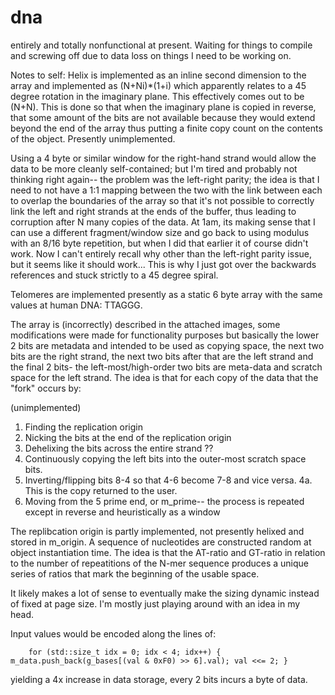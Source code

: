 # dna
entirely and totally nonfunctional at present. Waiting for things to compile and screwing off due to data loss on things I need to be working on.

Notes to self:
Helix is implemented as an inline second dimension to the array and implemented as (N+Ni)*(1+i) which apparently relates to a 45 degree rotation in the imaginary plane. This effectively comes out to be (N+N). This is done so that when the imaginary plane is copied in reverse, that some amount of the bits are not available because they would extend beyond the end of the array thus putting a finite copy count on the contents of the object. Presently unimplemented.

Using a 4 byte or similar window for the right-hand strand would allow the data to be more cleanly self-contained; but I'm tired and probably not thinking right again-- the problem was the left-right parity; the idea is that I need to not have a 1:1 mapping between the two with the link between each to overlap the boundaries of the array so that it's not possible to correctly link the left and right strands at the ends of the buffer, thus leading to corruption after N many copies of the data. At 1am, its making sense that I can use a different fragment/window size and go back to using modulus with an 8/16 byte repetition, but when I did that earlier it of course didn't work. Now I can't entirely recall why other than the left-right parity issue, but it seems like it should work... This is why I just got over the backwards references and stuck strictly to a 45 degree spiral.

Telomeres are implemented presently as a static 6 byte array with the same values at human DNA: TTAGGG.



The array is (incorrectly) described in the attached images, some modifications were made for functionality purposes but basically the lower 2 bits are metadata and intended to be used as copying space, the next two bits are the right strand, the next two bits after that are the left strand and the final 2 bits- the left-most/high-order two bits are meta-data and scratch space for the left strand. The idea is that for each copy of the data that the "fork" occurs by:


(unimplemented)
1. Finding the replication origin
2. Nicking the bits at the end of the replication origin
3. Dehelixing the bits across the entire strand ??
3. Continuously copying the left bits into the outer-most scratch space bits.
4. Inverting/flipping bits 8-4 so that 4-6 become 7-8 and vice versa.
 4a. This is the copy returned to the user.
5. Moving from the 5 prime end, or m_prime-- the process is repeated except in reverse and heuristically as a window

The replibcation origin is partly implemented, not presently helixed and stored in m_origin. A sequence of nucleotides are constructed random at object instantiation time. The idea is that the AT-ratio and GT-ratio in relation to the number of repeatitions of the N-mer sequence produces a unique series of ratios that mark the beginning of the usable space.

It likely makes a lot of sense to eventually make the sizing dynamic instead of fixed at page size. I'm mostly just playing around with an idea in my head.

Input values would be encoded along the lines of:

``    for (std::size_t idx = 0; idx < 4; idx++) {
        m_data.push_back(g_bases[(val & 0xF0) >> 6].val);
        val <<= 2;
    }``
    
yielding a 4x increase in data storage, every 2 bits incurs a byte of data.



